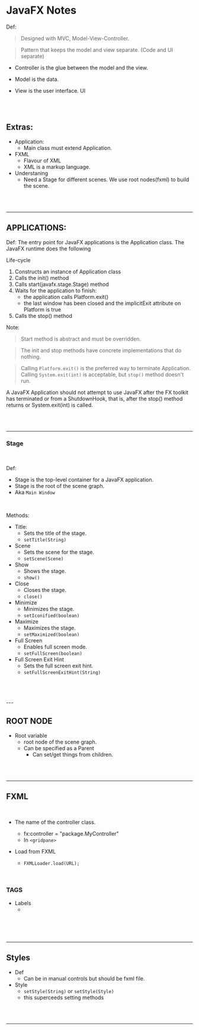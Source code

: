 # JavaFX Notes

Def:

> Designed with MVC, Model-View-Controller.

> Pattern that keeps the model and view separate. (Code and UI separate)

- Controller is the glue between the model and the view.

- Model is the data.

- View is the user interface. UI

<br/>

<br/>

## Extras:

- Application:
  - Main class must extend Application.
- FXML
  - Flavour of XML
  - XML is a markup language.
- Understaning
  - Need a Stage for different scenes. We use root nodes(fxml) to build the scene.

<br/>
<br/>

---

## APPLICATIONS:

Def:
The entry point for JavaFX applications is the Application class. The JavaFX runtime does the following

Life-cycle

1. Constructs an instance of Application class
2. Calls the init() method
3. Calls start(javafx.stage.Stage) method
4. Waits for the application to finish:
   - the application calls Platform.exit()
   - the last window has been closed and the implicitExit attribute on Platform is true
5. Calls the stop() method

Note:

> Start method is abstract and must be overridden.

> The init and stop methods have concrete implementations that do nothing.

> Calling `Platform.exit()` is the preferred way to terminate Application. Calling `System.exit(int)` is acceptable, but `stop()` method doesn't run.

A JavaFX Application should not attempt to use JavaFX after the FX toolkit has terminated or from a ShutdownHook, that is, after the stop() method returns or System.exit(int) is called.

<br/>
<br/>

---

### Stage

<br/>

Def:

- Stage is the top-level container for a JavaFX application.
- Stage is the root of the scene graph.
- Aka `Main Window`

<br/>

Methods:

- Title:
  - Sets the title of the stage.
  - `setTitle(String)`
- Scene
  - Sets the scene for the stage.
  - `setScene(Scene)`
- Show
  - Shows the stage.
  - `show()`
- Close
  - Closes the stage.
  - `close()`
- Minimize
  - Minimizes the stage.
  - `setIconified(boolean)`
- Maximize
  - Maximizes the stage.
  - `setMaximized(boolean)`
- Full Screen
  - Enables full screen mode.
  - `setFullScreen(boolean)`
- Full Screen Exit Hint
  - Sets the full screen exit hint.
  - `setFullScreenExitHint(String)`

<br/>
<br/>
<br/>
---

## ROOT NODE

- Root variable
  - root node of the scene graph.
  - Can be specified as a Parent
    - Can set/get things from children.

<br/>
<br/>

---

## FXML

<br/>

- The name of the controller class.
  - fx:controller = "package.MyController"
  - In `<gridpane>`
- Load from FXML

  - `FXMLLoader.load(URL);`

<br/>

### TAGS

- Labels
  - <Label></Label>

<br/>

  <br/>
  <br/>

---

## Styles

- Def
  - Can be in manual controls but should be fxml file.
- Style
  - `setStyle(String)` or `setStyle(Style)`
  - this superceeds setting methods

<br/>
<br/>

---
